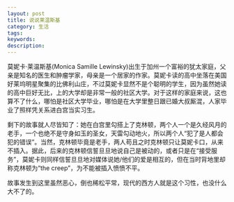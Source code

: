 ```yaml
---
layout: post
title: 说说莱温斯基
category: 生活
tags: 
keywords: 
description: 
---
```


莫妮卡·莱温斯基(Monica Samille Lewinsky)出生于加州一个富裕的犹太家庭，父亲是知名的医生和肿瘤学家，母亲是一个居家的作家。莫妮卡读的高中坐落在美国好莱坞明星聚集的比佛利山庄，不过莫妮卡显然不是个聪明的学生，因为虽然她读的高中巨好无比，上的大学却是非常一般的社区大学。对于这样的家庭来说，这也算不了什么，哪怕是社区大学毕业，哪怕是在大学里整日跟已婚大叔厮混，人家毕业了照样凭关系进白宫当实习生。

剩下的故事就人尽皆知了：她在白宫里勾搭上了克林顿，两个人一个是久经风月的老手，一个也绝不是守身如玉的圣女，天雷勾动地火，所以两个人“犯了是人都会犯的错误”。当然，克林顿毕竟是老手，两人苟且之时克林顿只让莫妮卡口，从来不插入。据此，后来的克林顿信誓旦旦地说自己是被动的，或者只是在“接受服务”，莫妮卡则同样信誓旦旦地对媒体说她/他们的爱是相互的，但在当时背地里却称克林顿为“the creep”，为不能被插入愤愤不平。

故事发生到这里虽然恶心，倒也稀松平常，现代的西方人就是这个习性，也没什么大不了的。
